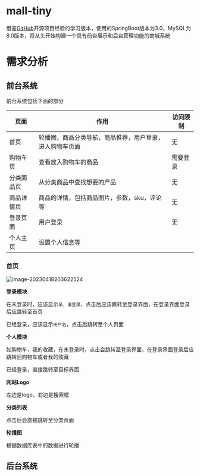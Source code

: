 # mall-tiny

借鉴[GitHub](https://github.com/macrozheng/mall)开源项目经验的学习版本，使用的SpringBoot版本为3.0，MySQL为8.0版本，将从头开始构建一个具有前台展示和后台管理功能的商城系统



# 需求分析

## 前台系统

前台系统包括下面的部分

| 页面       | 作用                                                     | 访问限制 |
| ---------- | -------------------------------------------------------- | -------- |
| 首页       | 轮播图，商品分类导航，商品推荐，用户登录，进入购物车页面 | 无       |
| 购物车页   | 查看放入购物车的商品                                     | 需要登录 |
| 分类商品页 | 从分类商品中查找想要的产品                               | 无       |
| 商品详情页 | 商品的详情，包括商品图片，参数，sku，评论等              | 无       |
| 登录页面   | 用户登录                                                 | 无       |
| 个人主页   | 设置个人信息等                                           |          |

### 首页

![image-20230418203622524](/home/binjunkai/.config/Typora/typora-user-images/image-20230418203622524.png)

**登录模块**

在未登录时，应该显示`亲，请登录`，点击后应该跳转至登录界面，在登录界面登录后应跳转至首页

已经登录，应该显示`用户名`，点击后跳转至个人页面 



**个人模块**

如购物车，我的收藏，在未登录时，点击会跳转至登录界面，在登录界面登录后应跳转回购物车或者我的收藏

已经登录，直接跳转至目标界面



**网站Logo**

左边是logo，右边是搜索框



**分类列表**

点击后会直接跳转至分类页面



**轮播图**

根据数据库表中的数据进行轮播







## 后台系统